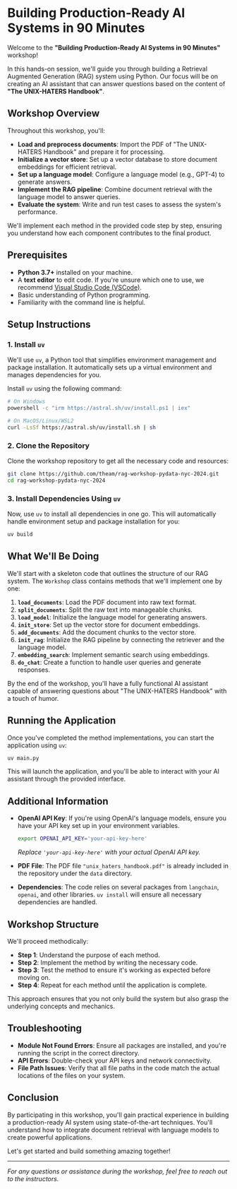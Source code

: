 # Building Production-Ready AI Systems in 90 Minutes

Welcome to the **"Building Production-Ready AI Systems in 90 Minutes"** workshop!

In this hands-on session, we'll guide you through building a Retrieval Augmented Generation (RAG) system using Python. Our focus will be on creating an AI assistant that can answer questions based on the content of **"The UNIX-HATERS Handbook"**.

## Workshop Overview

Throughout this workshop, you'll:

- **Load and preprocess documents**: Import the PDF of "The UNIX-HATERS Handbook" and prepare it for processing.
- **Initialize a vector store**: Set up a vector database to store document embeddings for efficient retrieval.
- **Set up a language model**: Configure a language model (e.g., GPT-4) to generate answers.
- **Implement the RAG pipeline**: Combine document retrieval with the language model to answer queries.
- **Evaluate the system**: Write and run test cases to assess the system's performance.

We'll implement each method in the provided code step by step, ensuring you understand how each component contributes to the final product.

## Prerequisites

- **Python 3.7+** installed on your machine.
- A **text editor** to edit code. If you're unsure which one to use, we recommend [Visual Studio Code (VSCode)](https://code.visualstudio.com/).
- Basic understanding of Python programming.
- Familiarity with the command line is helpful.

## Setup Instructions

### 1. Install `uv`

We'll use `uv`, a Python tool that simplifies environment management and package installation. It automatically sets up a virtual environment and manages dependencies for you.

Install `uv` using the following command:

```bash
# On Windows
powershell -c "irm https://astral.sh/uv/install.ps1 | iex"

# On MacOS/Linux/WSL2
curl -LsSf https://astral.sh/uv/install.sh | sh
```

### 2. Clone the Repository

Clone the workshop repository to get all the necessary code and resources:

```bash
git clone https://github.com/theam/rag-workshop-pydata-nyc-2024.git
cd rag-workshop-pydata-nyc-2024
```

### 3. Install Dependencies Using `uv`

Now, use `uv` to install all dependencies in one go. This will automatically handle environment setup and package installation for you:

```bash
uv build
```

## What We'll Be Doing

We'll start with a skeleton code that outlines the structure of our RAG system. The `Workshop` class contains methods that we'll implement one by one:

1. **`load_documents`**: Load the PDF document into raw text format.
2. **`split_documents`**: Split the raw text into manageable chunks.
3. **`load_model`**: Initialize the language model for generating answers.
4. **`init_store`**: Set up the vector store for document embeddings.
5. **`add_documents`**: Add the document chunks to the vector store.
6. **`init_rag`**: Initialize the RAG pipeline by connecting the retriever and the language model.
7. **`embedding_search`**: Implement semantic search using embeddings.
8. **`do_chat`**: Create a function to handle user queries and generate responses.

By the end of the workshop, you'll have a fully functional AI assistant capable of answering questions about "The UNIX-HATERS Handbook" with a touch of humor.

## Running the Application

Once you've completed the method implementations, you can start the application using `uv`:

```bash
uv main.py
```

This will launch the application, and you'll be able to interact with your AI assistant through the provided interface.

## Additional Information

- **OpenAI API Key**: If you're using OpenAI's language models, ensure you have your API key set up in your environment variables.

  ```bash
  export OPENAI_API_KEY='your-api-key-here'
  ```

  _Replace `'your-api-key-here'` with your actual OpenAI API key._

- **PDF File**: The PDF file `"unix_haters_handbook.pdf"` is already included in the repository under the `data` directory.

- **Dependencies**: The code relies on several packages from `langchain`, `openai`, and other libraries. `uv install` will ensure all necessary dependencies are handled.

## Workshop Structure

We'll proceed methodically:

- **Step 1**: Understand the purpose of each method.
- **Step 2**: Implement the method by writing the necessary code.
- **Step 3**: Test the method to ensure it's working as expected before moving on.
- **Step 4**: Repeat for each method until the application is complete.

This approach ensures that you not only build the system but also grasp the underlying concepts and mechanics.

## Troubleshooting

- **Module Not Found Errors**: Ensure all packages are installed, and you're running the script in the correct directory.
- **API Errors**: Double-check your API keys and network connectivity.
- **File Path Issues**: Verify that all file paths in the code match the actual locations of the files on your system.

## Conclusion

By participating in this workshop, you'll gain practical experience in building a production-ready AI system using state-of-the-art techniques. You'll understand how to integrate document retrieval with language models to create powerful applications.

Let's get started and build something amazing together!

---

_For any questions or assistance during the workshop, feel free to reach out to the instructors._
